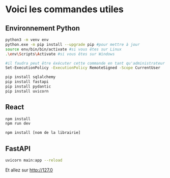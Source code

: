 # Voici les commandes utiles

## Environnement Python
```bash
python3 -m venv env
python.exe -m pip install --upgrade pip #pour mettre à jour
source env/bin/bin/activate #si vous êtes sur Linux
.\env\Scripts\Activate #si vous êtes sur Windows

#il faudra peut être éxécuter cette commande en tant qu'administrateur
Set-ExecutionPolicy -ExecutionPolicy RemoteSigned -Scope CurrentUser

pip install sqlalchemy
pip install fastapi
pip install pydantic
pip install uvicorn
```
## React
 ```bash
npm install
npm run dev

npm install [nom de la librairie]
 ```

## FastAPI
```bash
uvicorn main:app --reload
```
Et allez sur http://127.0
